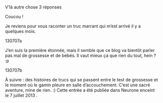 
V’là autre chose
3 réponses	

Coucou !

Je reviens pour vous raconter un truc marrant qui m’est arrivé il y a quelques mois.

130707a

J’en suis la première étonnée, mais il semble que ce blog va bientôt parler pas mal de grossesse et de bébés.
Il vaut mieux ça que rien du tout, hein ? :p

130707b

À suivre : des histoires de trucs qui se passent entre le test de grossesse et le moment où le gamin pleure en salle d’accouchement. C’est une sacré aventure, mine de rien. :)
Cette entrée a été publiée dans Neurone enceint le 7 juillet 2013 . 